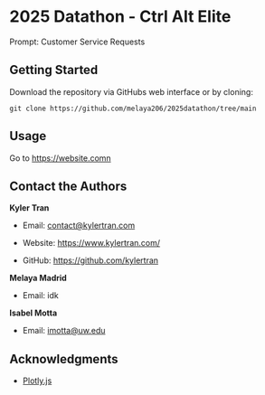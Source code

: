 # 2025 Datathon - Ctrl Alt Elite

Prompt: Customer Service Requests

## Getting Started

Download the repository via GitHubs web interface or by cloning:

`git clone https://github.com/melaya206/2025datathon/tree/main`

## Usage

Go to https://website.comn
    
## Contact the Authors

**Kyler Tran**

- Email: contact@kylertran.com

- Website: https://www.kylertran.com/

- GitHub: https://github.com/kylertran

**Melaya Madrid**

- Email: idk

**Isabel Motta**

- Email: imotta@uw.edu


## Acknowledgments
- [Plotly.js](https://plotly.com/javascript/3d-charts/)